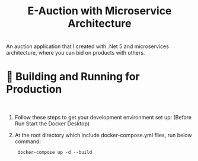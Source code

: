 # <div align="center">E-Auction with Microservice Architecture</div>
</br>
An auction application that I created with .Net 5 and microservices architecture, where you can bid on products with others.

</br>

# 🚀 Building and Running for Production

</br>

1. Follow these steps to get your development environment set up: (Before Run Start the Docker Desktop)

2. At the root directory which include docker-compose.yml files, run below command:

        docker-compose up -d --build
